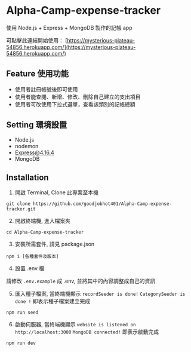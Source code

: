 # Alpha-Camp-expense-tracker

使用 Node.js + Express + MongoDB 製作的記帳 app

可點擊此連結開始使用： [https://mysterious-plateau-54856.herokuapp.com/](https://mysterious-plateau-54856.herokuapp.com/)

## Feature 使用功能
- 使用者註冊帳號後即可使用
- 使用者能查閱、新增、修改、刪除自己建立的支出項目
- 使用者可改使用下拉式選單，查看該類別的記帳總額

## Setting 環境設置
- Node.js
- nodemon
- Express@4.16.4
- MongoDB

## Installation 
1. 開啟 Terminal, Clone 此專案至本機

```
git clone https://github.com/goodjobhot401/Alpha-Camp-expense-tracker.git
```

2. 開啟終端機, 進入檔案夾

```
cd Alpha-Camp-expense-tracker
```

3. 安裝所需套件, 請見 package.json

```
npm i [各種套件及版本]
```

4. 設置 .env 檔

請修改 `.env.example` 成 .env, 並將其中的內容調整成自己的資訊

5. 匯入種子檔案, 當終端機顯示 `recordSeeder is done!` `CategorySeeder is done !` 即表示種子檔案建立完成

```
npm run seed
```

6. 啟動伺服器, 當終端機顯示 `website is listened on http://localhost:3000` `MongoDB connected!` 即表示啟動完成

```
npm run dev
```
